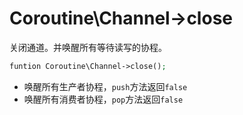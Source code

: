 # Coroutine\Channel->close

关闭通道。并唤醒所有等待读写的协程。

```php
funtion Coroutine\Channel->close();
```

* 唤醒所有生产者协程，`push`方法返回`false`
* 唤醒所有消费者协程，`pop`方法返回`false`